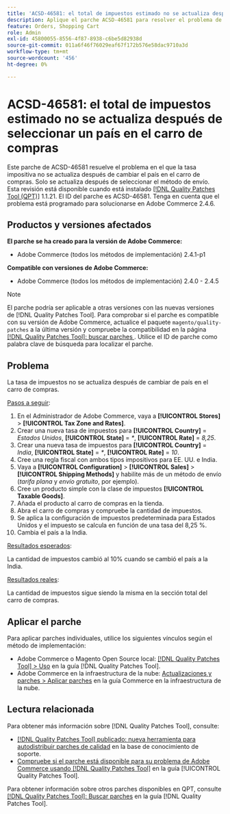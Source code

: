 ```yaml
---
title: 'ACSD-46581: el total de impuestos estimado no se actualiza después de seleccionar un país en el carro de compras'
description: Aplique el parche ACSD-46581 para resolver el problema de Adobe Commerce en el que la tasa impositiva no se actualiza después de cambiar el país en el carro de compras.
feature: Orders, Shopping Cart
role: Admin
exl-id: 45800055-8556-4f87-8938-c6be5d82938d
source-git-commit: 011a6f46f76029eaf67f172b576e58dac9710a3d
workflow-type: tm+mt
source-wordcount: '456'
ht-degree: 0%

---
```


# ACSD-46581: el total de impuestos estimado no se actualiza después de seleccionar un país en el carro de compras

Este parche de ACSD-46581 resuelve el problema en el que la tasa impositiva no se actualiza después de cambiar el país en el carro de compras. Solo se actualiza después de seleccionar el método de envío. Esta revisión está disponible cuando está instalado [[!DNL Quality Patches Tool (QPT)]](https://experienceleague.adobe.com/es/docs/commerce-operations/tools/quality-patches-tool/quality-patches-tool-to-self-serve-quality-patches) 1.1.21. El ID del parche es ACSD-46581. Tenga en cuenta que el problema está programado para solucionarse en Adobe Commerce 2.4.6.

## Productos y versiones afectados

**El parche se ha creado para la versión de Adobe Commerce:**
* Adobe Commerce (todos los métodos de implementación) 2.4.1-p1

**Compatible con versiones de Adobe Commerce:**
* Adobe Commerce (todos los métodos de implementación) 2.4.0 - 2.4.5

>[!NOTE]
>
>El parche podría ser aplicable a otras versiones con las nuevas versiones de [!DNL Quality Patches Tool]. Para comprobar si el parche es compatible con su versión de Adobe Commerce, actualice el paquete `magento/quality-patches` a la última versión y compruebe la compatibilidad en la página [[!DNL Quality Patches Tool]: buscar parches ](https://experienceleague.adobe.com/tools/commerce-quality-patches/index.html?lang=es). Utilice el ID de parche como palabra clave de búsqueda para localizar el parche.

## Problema

La tasa de impuestos no se actualiza después de cambiar de país en el carro de compras.

<u>Pasos a seguir</u>:

1. En el Administrador de Adobe Commerce, vaya a **[!UICONTROL Stores]** > **[!UICONTROL Tax Zone and Rates]**.
1. Crear una nueva tasa de impuestos para **[!UICONTROL Country]** = _Estados Unidos_, **[!UICONTROL State]** = _*_, **[!UICONTROL Rate]** = _8,25_.
1. Crear una nueva tasa de impuestos para **[!UICONTROL Country]** = _India_, **[!UICONTROL State]** = _*_, **[!UICONTROL Rate]** = _10_.
1. Cree una regla fiscal con ambos tipos impositivos para EE. UU. e India.
1. Vaya a **[!UICONTROL Configuration]** > **[!UICONTROL Sales]** > **[!UICONTROL Shipping Methods]** y habilite más de un método de envío (_tarifa plana_ y _envío gratuito_, por ejemplo).
1. Cree un producto simple con la clase de impuestos **[!UICONTROL Taxable Goods]**.
1. Añada el producto al carro de compras en la tienda.
1. Abra el carro de compras y compruebe la cantidad de impuestos.
1. Se aplica la configuración de impuestos predeterminada para Estados Unidos y el impuesto se calcula en función de una tasa del 8,25 %.
1. Cambia el país a la India.

<u>Resultados esperados</u>:

La cantidad de impuestos cambió al 10% cuando se cambió el país a la India.

<u>Resultados reales</u>:

La cantidad de impuestos sigue siendo la misma en la sección total del carro de compras.

## Aplicar el parche

Para aplicar parches individuales, utilice los siguientes vínculos según el método de implementación:

* Adobe Commerce o Magento Open Source local: [[!DNL Quality Patches Tool] > Uso](/help/tools/quality-patches-tool/usage.md) en la guía [!DNL Quality Patches Tool].
* Adobe Commerce en la infraestructura de la nube: [Actualizaciones y parches > Aplicar parches](https://experienceleague.adobe.com/docs/commerce-cloud-service/user-guide/develop/upgrade/apply-patches.html?lang=es) en la guía Commerce en la infraestructura de la nube.

## Lectura relacionada

Para obtener más información sobre [!DNL Quality Patches Tool], consulte:

* [[!DNL Quality Patches Tool] publicado: nueva herramienta para autodistribuir parches de calidad](https://experienceleague.adobe.com/es/docs/commerce-operations/tools/quality-patches-tool/quality-patches-tool-to-self-serve-quality-patches) en la base de conocimiento de soporte.
* [Compruebe si el parche está disponible para su problema de Adobe Commerce usando [!DNL Quality Patches Tool]](/help/tools/quality-patches-tool/patches-available-in-qpt/check-patch-for-magento-issue-with-magento-quality-patches.md) en la guía [!UICONTROL Quality Patches Tool].


Para obtener información sobre otros parches disponibles en QPT, consulte [[!DNL Quality Patches Tool]: Buscar parches](https://experienceleague.adobe.com/tools/commerce-quality-patches/index.html?lang=es) en la guía [!DNL Quality Patches Tool].
